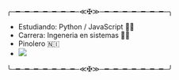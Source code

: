 ╭─━─━─━─━─━─━─━─≪✠≫─━─━─━─━─━─━─━─╮

- Estudiando: Python / JavaScript 👨‍💻
- Carrera: Ingeneria en sistemas 👨‍🎓
- Pinolero 🇳🇮
- ![](https://imgur.com/kORCgo5.png)

╰─━─━─━─━─━─━─━─≪✠≫─━─━─━─━─━─━─━─╯
